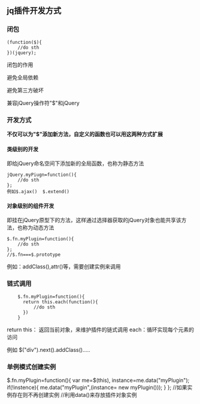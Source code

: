 <h2>jq插件开发方式</h2>
<h3>闭包</h3>

    (function($){
        //do sth
    })(jquery);

闭包的作用

避免全局依赖

避免第三方破坏

兼容jQuery操作符"$"和jQuery

<h3>开发方式</h3>
<p><b>不仅可以为"$"添加新方法，自定义的函数也可以用这两种方式扩展</b></p>
<h4>类级别的开发</h4>
即给jQuery命名空间下添加新的全局函数，也称为静态方法

    jQuery.myPiugn=function(){
        //do sth
    };
    例如$.ajax()  $.extend()
    
<h4>对象级别的组件开发</h4>
即挂在jQuery原型下的方法，这样通过选择器获取的jQuery对象也能共享该方法，也称为动态方法

    $.fn.myPlugin=function(){
        //do sth
    };
    //$.fn===$.prototype

例如：addClass(),attr()等，需要创建实例来调用

<h3>链式调用</h3>

        $.fn.myPlugin=function(){
          return this.each(function(){
              //do sth
          })
        }
return this： 返回当前对象，来维护插件的链式调用
each：循环实现每个元素的访问

例如 $("div").next().addClass().....

<h3>单例模式创建实例</h3>
        $.fn.myPlugin=function(){
            var me=$(this),
            instance=me.data("myPlugin");
            if(!instence){
                me.data("myPlugin",(instance= new myPlugin()));
            }
        };
        //如果实例存在则不再创建实例
        //利用data()来存放插件对象实例













